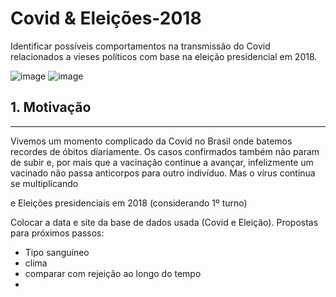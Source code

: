 # Covid & Eleições-2018
Identificar possíveis comportamentos na transmissão do Covid relacionados a vieses políticos com base na eleição presidencial em 2018.

![image](https://user-images.githubusercontent.com/60569541/113927127-74449280-97c3-11eb-92fa-bfad056cbf6c.png)
![image](https://user-images.githubusercontent.com/60569541/113933023-778f4c80-97ca-11eb-9af8-94e3e8fa0df4.png)

## **1. Motivação**
---
Vivemos um momento complicado da Covid no Brasil onde batemos recordes de óbitos diariamente. Os casos confirmados também não param de subir e, por mais que a vacinação continue a avançar, infelizmente um vacinado não passa anticorpos para outro indivíduo. Mas o vírus continua se multiplicando 

e Eleições presidenciais em 2018 (considerando 1º turno)






Colocar a data e site da base de dados usada (Covid e Eleição).
Propostas para próximos passos:
- Tipo sanguíneo
- clima 
- comparar com rejeição ao longo do tempo
- 
